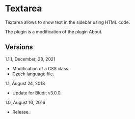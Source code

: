 Textarea
========

Textarea allows to show text in the sidebar using HTML code.

The plugin is a modification of the plugin About.

Versions
--------

1.1.1, December, 28, 2021
 - Modification of a CSS class.
 - Czech language file.

1.1, August 24, 2018
- Update for Bludit v3.0.0.

1.0, August 10, 2016
- Release.
